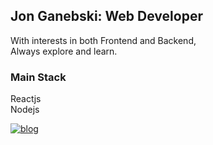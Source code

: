## Jon Ganebski: Web Developer

With interests in both Frontend and Backend,  
Always explore and learn.

### Main Stack  
Reactjs  
Nodejs  

<a href="https://jonganebski.github.io/" target="_blank"><img src="https://img.shields.io/badge/Github-Blog-red?logo=github" alt="blog" /></a>

